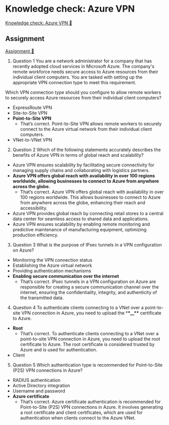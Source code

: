 # Knowledge check: Azure VPN

[Knowledge check: Azure VPN 🔗](https://www.coursera.org/learn/cybersecurity-tools-and-technologies/assignment-submission/6xj3t/knowledge-check-azure-vpn)

## Assignment

[Assignment 🔗](https://www.coursera.org/learn/cybersecurity-tools-and-technologies/assignment-submission/6xj3t/knowledge-check-azure-vpn/attempt)

1.  Question 1
    You are a network administrator for a company that has recently adopted cloud services in Microsoft Azure. The company's remote workforce needs secure access to Azure resources from their individual client computers. You are tasked with setting up the appropriate VPN connection type to meet this requirement.

Which VPN connection type should you configure to allow remote workers to securely access Azure resources from their individual client computers?

- ExpressRoute VPN
- Site-to-Site VPN
- **Point-to-Site VPN**
  - That’s correct. Point-to-Site VPN allows remote workers to securely connect to the Azure virtual network from their individual client computers.
- VNet-to-VNet VPN

2. Question 2
   Which of the following statements accurately describes the benefits of Azure VPN in terms of global reach and scalability?

- Azure VPN ensures scalability by facilitating secure connectivity for managing supply chains and collaborating with logistics partners.
- **Azure VPN offers global reach with availability in over 100 regions worldwide, allowing businesses to connect to Azure from anywhere across the globe.**
  - That’s correct. Azure VPN offers global reach with availability in over 100 regions worldwide. This allows businesses to connect to Azure from anywhere across the globe, enhancing their reach and accessibility.
- Azure VPN provides global reach by connecting retail stores to a central data center for seamless access to shared data and applications.
- Azure VPN ensures scalability by enabling remote monitoring and predictive maintenance of manufacturing equipment, optimizing production efficiency.

3. Question 3
   What is the purpose of IPsec tunnels in a VPN configuration on Azure?

- Monitoring the VPN connection status
- Establishing the Azure virtual network
- Providing authentication mechanisms
- **Enabling secure communication over the internet**
  - That’s correct. IPsec tunnels in a VPN configuration on Azure are responsible for creating a secure communication channel over the internet, ensuring the confidentiality, integrity, and authenticity of the transmitted data.

4. Question 4
   To authenticate clients connecting to a VNet over a point-to-site VPN connection in Azure, you need to upload the \***\*\_\_\*\*** certificate to Azure.

- **Root**
  - That’s correct. To authenticate clients connecting to a VNet over a point-to-site VPN connection in Azure, you need to upload the root certificate to Azure. The root certificate is considered trusted by Azure and is used for authentication.
- Client

5. Question 5
   Which authentication type is recommended for Point-to-Site (P2S) VPN connections in Azure?

- RADIUS authentication
- Active Directory integration
- Username and password
- **Azure certificate**
  - That’s correct. Azure certificate authentication is recommended for Point-to-Site (P2S) VPN connections in Azure. It involves generating a root certificate and client certificates, which are used for authentication when clients connect to the Azure VNet.
